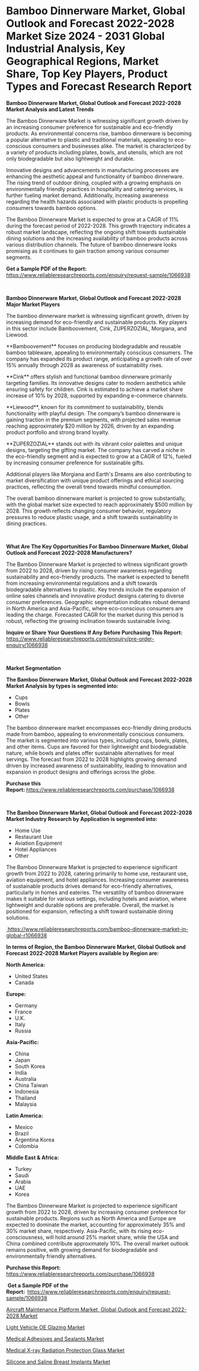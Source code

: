 <p><h1>Bamboo Dinnerware Market, Global Outlook and Forecast 2022-2028 Market Size 2024 - 2031 Global Industrial Analysis, Key Geographical Regions, Market Share, Top Key Players, Product Types and Forecast Research Report</h1></p><p><strong>Bamboo Dinnerware Market, Global Outlook and Forecast 2022-2028 Market Analysis and Latest Trends</strong></p>
<p><p>The Bamboo Dinnerware Market is witnessing significant growth driven by an increasing consumer preference for sustainable and eco-friendly products. As environmental concerns rise, bamboo dinnerware is becoming a popular alternative to plastic and traditional materials, appealing to eco-conscious consumers and businesses alike. The market is characterized by a variety of products including plates, bowls, and utensils, which are not only biodegradable but also lightweight and durable.</p><p>Innovative designs and advancements in manufacturing processes are enhancing the aesthetic appeal and functionality of bamboo dinnerware. The rising trend of outdoor dining, coupled with a growing emphasis on environmentally friendly practices in hospitality and catering services, is further fueling market demand. Additionally, increasing awareness regarding the health hazards associated with plastic products is propelling consumers towards bamboo options.</p><p>The Bamboo Dinnerware Market is expected to grow at a CAGR of 11% during the forecast period of 2022-2028. This growth trajectory indicates a robust market landscape, reflecting the ongoing shift towards sustainable dining solutions and the increasing availability of bamboo products across various distribution channels. The future of bamboo dinnerware looks promising as it continues to gain traction among various consumer segments.</p></p>
<p><strong>Get a Sample PDF of the Report:&nbsp;</strong> <a href="https://www.reliableresearchreports.com/enquiry/request-sample/1066938">https://www.reliableresearchreports.com/enquiry/request-sample/1066938</a></p>
<p>&nbsp;</p>
<p><strong>Bamboo Dinnerware Market, Global Outlook and Forecast 2022-2028 Major Market Players</strong></p>
<p><p>The bamboo dinnerware market is witnessing significant growth, driven by increasing demand for eco-friendly and sustainable products. Key players in this sector include Bamboovement, Cink, ZUPERZOZIAL, Morgiana, and Liewood.</p><p>**Bamboovement** focuses on producing biodegradable and reusable bamboo tableware, appealing to environmentally conscious consumers. The company has expanded its product range, anticipating a growth rate of over 15% annually through 2028 as awareness of sustainability rises.</p><p>**Cink** offers stylish and functional bamboo dinnerware primarily targeting families. Its innovative designs cater to modern aesthetics while ensuring safety for children. Cink is estimated to achieve a market share increase of 10% by 2028, supported by expanding e-commerce channels.</p><p>**Liewood**, known for its commitment to sustainability, blends functionality with playful design. The company’s bamboo dinnerware is gaining traction in the premium segments, with projected sales revenue reaching approximately $20 million by 2026, driven by an expanding product portfolio and strong brand loyalty.</p><p>**ZUPERZOZIAL** stands out with its vibrant color palettes and unique designs, targeting the gifting market. The company has carved a niche in the eco-friendly segment and is expected to grow at a CAGR of 12%, fueled by increasing consumer preference for sustainable gifts.</p><p>Additional players like Morgiana and Earth's Dreams are also contributing to market diversification with unique product offerings and ethical sourcing practices, reflecting the overall trend towards mindful consumption.</p><p>The overall bamboo dinnerware market is projected to grow substantially, with the global market size expected to reach approximately $500 million by 2028. This growth reflects changing consumer behavior, regulatory pressures to reduce plastic usage, and a shift towards sustainability in dining practices.</p></p>
<p>&nbsp;</p>
<p><strong>What Are The Key Opportunities For Bamboo Dinnerware Market, Global Outlook and Forecast 2022-2028 Manufacturers?</strong></p>
<p><p>The Bamboo Dinnerware Market is projected to witness significant growth from 2022 to 2028, driven by rising consumer awareness regarding sustainability and eco-friendly products. The market is expected to benefit from increasing environmental regulations and a shift towards biodegradable alternatives to plastic. Key trends include the expansion of online sales channels and innovative product designs catering to diverse consumer preferences. Geographic segmentation indicates robust demand in North America and Asia-Pacific, where eco-conscious consumers are leading the charge. Forecasted CAGR for the market during this period is robust, reflecting the growing inclination towards sustainable living.</p></p>
<p><strong>Inquire or Share Your Questions If Any Before Purchasing This Report:</strong> <a href="https://www.reliableresearchreports.com/enquiry/pre-order-enquiry/1066938">https://www.reliableresearchreports.com/enquiry/pre-order-enquiry/1066938</a></p>
<p>&nbsp;</p>
<p><strong>Market Segmentation</strong></p>
<p><strong>The Bamboo Dinnerware Market, Global Outlook and Forecast 2022-2028 Market Analysis by types is segmented into:</strong></p>
<p><ul><li>Cups</li><li>Bowls</li><li>Plates</li><li>Other</li></ul></p>
<p><p>The bamboo dinnerware market encompasses eco-friendly dining products made from bamboo, appealing to environmentally conscious consumers. The market is segmented into various types, including cups, bowls, plates, and other items. Cups are favored for their lightweight and biodegradable nature, while bowls and plates offer sustainable alternatives for meal servings. The forecast from 2022 to 2028 highlights growing demand driven by increased awareness of sustainability, leading to innovation and expansion in product designs and offerings across the globe.</p></p>
<p><strong>Purchase this Report:&nbsp;</strong><a href="https://www.reliableresearchreports.com/purchase/1066938">https://www.reliableresearchreports.com/purchase/1066938</a></p>
<p>&nbsp;</p>
<p><strong>The Bamboo Dinnerware Market, Global Outlook and Forecast 2022-2028 Market Industry Research by Application is segmented into:</strong></p>
<p><ul><li>Home Use</li><li>Restaurant Use</li><li>Aviation Equipment</li><li>Hotel Appliances</li><li>Other</li></ul></p>
<p><p>The Bamboo Dinnerware Market is projected to experience significant growth from 2022 to 2028, catering primarily to home use, restaurant use, aviation equipment, and hotel appliances. Increasing consumer awareness of sustainable products drives demand for eco-friendly alternatives, particularly in homes and eateries. The versatility of bamboo dinnerware makes it suitable for various settings, including hotels and aviation, where lightweight and durable options are preferable. Overall, the market is positioned for expansion, reflecting a shift toward sustainable dining solutions.</p></p>
<p><a href="https://www.reliableresearchreports.com/bamboo-dinnerware-market-in-global-r1066938">&nbsp;https://www.reliableresearchreports.com/bamboo-dinnerware-market-in-global-r1066938</a></p>
<p><strong>In terms of Region, the Bamboo Dinnerware Market, Global Outlook and Forecast 2022-2028 Market Players available by Region are:</strong></p>
<p>
    <p> <strong> North America: </strong>
        <ul>
            <li>United States</li>
            <li>Canada</li>
        </ul>
        </p> 
    <p> <strong> Europe: </strong>
        <ul>
            <li>Germany</li>
            <li>France</li>
            <li>U.K.</li>
            <li>Italy</li>
            <li>Russia</li>
        </ul>
        </p> 
    <p> <strong> Asia-Pacific: </strong>
        <ul>
            <li>China</li>
            <li>Japan</li>
            <li>South Korea</li>
            <li>India</li>
            <li>Australia</li>
            <li>China Taiwan</li>
            <li>Indonesia</li>
            <li>Thailand</li>
            <li>Malaysia</li>
        </ul>
        </p> 
    <p> <strong> Latin America: </strong>
        <ul>
            <li>Mexico</li>
            <li>Brazil</li>
            <li>Argentina Korea</li>
            <li>Colombia</li>
        </ul>
        </p> 
    <p> <strong> Middle East & Africa: </strong>
        <ul>
            <li>Turkey</li>
            <li>Saudi</li>
            <li>Arabia</li>
            <li>UAE</li>
            <li>Korea</li>
        </ul>
    </p>
    </p>
<p><p>The Bamboo Dinnerware Market is projected to experience significant growth from 2022 to 2028, driven by increasing consumer preference for sustainable products. Regions such as North America and Europe are expected to dominate the market, accounting for approximately 35% and 30% market share, respectively. Asia-Pacific, with its rising eco-consciousness, will hold around 25% market share, while the USA and China combined contribute approximately 10%. The overall market outlook remains positive, with growing demand for biodegradable and environmentally friendly alternatives.</p></p>
<p><strong>Purchase this Report: </strong><a href="https://www.reliableresearchreports.com/purchase/1066938">https://www.reliableresearchreports.com/purchase/1066938</a></p>
<p>&nbsp;<strong>Get a Sample PDF of the Report:&nbsp;&nbsp;</strong><a href="https://www.reliableresearchreports.com/enquiry/request-sample/1066938">https://www.reliableresearchreports.com/enquiry/request-sample/1066938</a></p>
<p><strong></strong></p>
<p><p><a href="https://github.com/lylyparadise/Market-Research-Report-List-5/blob/main/aircraft-maintenance-platform-market-global-outlook-and-forecast-2022-2028-market.md">Aircraft Maintenance Platform Market, Global Outlook and Forecast 2022-2028 Market</a></p><p><a href="https://issuu.com/reportprime-2/docs/light-vehicle-oe-glazing-market-siz_b485409df7963a">Light Vehicle OE Glazing Market</a></p><p><a href="https://www.linkedin.com/pulse/medical-adhesives-sealants-market2024-2031-industry-insights-ffeue?trackingId=Vu%2BHG3nLTm2Mt%2BYd35Llcw%3D%3D">Medical Adhesives and Sealants Market</a></p><p><a href="https://issuu.com/reportprime-2/docs/medical-x-ray-radiation-protection-_40697096f246e2">Medical X-ray Radiation Protection Glass Market</a></p><p><a href="https://www.linkedin.com/pulse/silicone-saline-breast-implants-market-size-growing-1ci2c?trackingId=Sw%2F4%2FwFqSUidHLGk5Eu07w%3D%3D">Silicone and Saline Breast Implants Market</a></p></p>